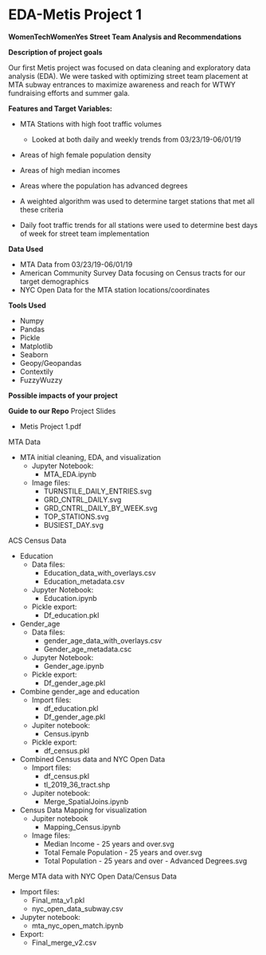 # EDA-Metis Project 1

**WomenTechWomenYes Street Team Analysis and Recommendations**

**Description of project goals**

Our first Metis project was focused on data cleaning and exploratory data analysis (EDA). We were tasked with optimizing street team placement at MTA subway entrances to maximize awareness and reach for WTWY fundraising efforts and summer gala.

**Features and Target Variables:**

- MTA Stations with high foot traffic volumes
    - Looked at both daily and weekly trends from 03/23/19-06/01/19
- Areas of high female population density
- Areas of high median incomes
- Areas where the population has advanced degrees

- A weighted algorithm was used to determine target stations that met all these criteria
- Daily foot traffic trends for all stations were used to determine best days of week for street team implementation

**Data Used**
- MTA Data from 03/23/19-06/01/19
- American Community Survey Data focusing on Census tracts for our target demographics
- NYC Open Data for the MTA station locations/coordinates

**Tools Used**
- Numpy
- Pandas
- Pickle
- Matplotlib
- Seaborn
- Geopy/Geopandas
- Contextily
- FuzzyWuzzy

**Possible impacts of your project**

**Guide to our Repo**
Project Slides
- Metis Project 1.pdf

MTA Data
- MTA initial cleaning, EDA, and visualization
    - Jupyter Notebook:
        - MTA_EDA.ipynb
    - Image files:
        - TURNSTILE_DAILY_ENTRIES.svg
        - GRD_CNTRL_DAILY.svg
        - GRD_CNTRL_DAILY_BY_WEEK.svg
        - TOP_STATIONS.svg
        - BUSIEST_DAY.svg

ACS Census Data
- Education
    - Data files:
        - Education_data_with_overlays.csv
        - Education_metadata.csv
    - Jupyter Notebook:
        - Education.ipynb
    - Pickle export:
        - Df_education.pkl
- Gender_age
    - Data files:
        - gender_age_data_with_overlays.csv
        - Gender_age_metadata.csc
    - Jupyter Notebook:
        - Gender_age.ipynb
    - Pickle export:
        - Df_gender_age.pkl
- Combine gender_age and education
    - Import files:
        - df_education.pkl
        - Df_gender_age.pkl
    - Jupiter notebook:
        - Census.ipynb
    - Pickle export:
        - df_census.pkl
- Combined Census data and NYC Open Data
    - Import files:
        - df_census.pkl
        - tl_2019_36_tract.shp
    - Jupiter notebook:
        - Merge_SpatialJoins.ipynb
 - Census Data Mapping for visualization
    - Jupiter notebook
        - Mapping_Census.ipynb
    - Image files:
        - Median Income - 25 years and over.svg
        - Total Female Population - 25 years and over.svg
        - Total Population - 25 years and over - Advanced Degrees.svg


Merge MTA data with NYC Open Data/Census Data
- Import files:
    - Final_mta_v1.pkl
    - nyc_open_data_subway.csv
- Jupyter notebook:
    - mta_nyc_open_match.ipynb
- Export:
    - Final_merge_v2.csv
